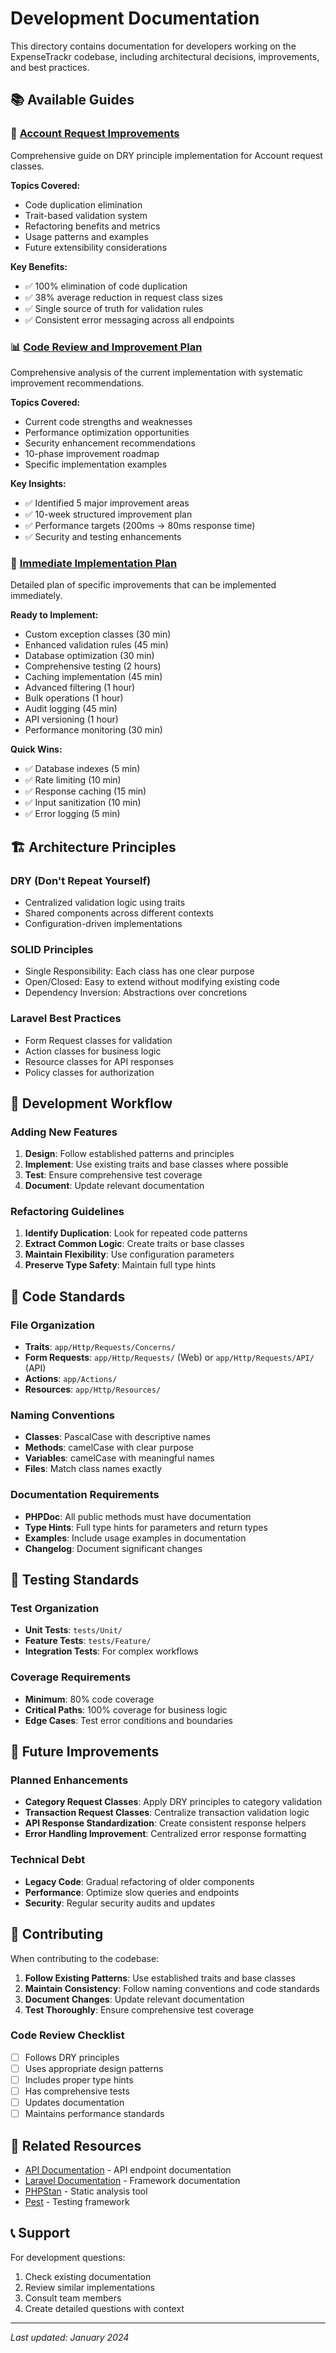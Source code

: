 # Development Documentation

This directory contains documentation for developers working on the ExpenseTrackr codebase, including architectural decisions, improvements, and best practices.

## 📚 Available Guides

### 🔧 [Account Request Improvements](./account-request-improvements.md)

Comprehensive guide on DRY principle implementation for Account request classes.

**Topics Covered:**

- Code duplication elimination
- Trait-based validation system
- Refactoring benefits and metrics
- Usage patterns and examples
- Future extensibility considerations

**Key Benefits:**

- ✅ 100% elimination of code duplication
- ✅ 38% average reduction in request class sizes
- ✅ Single source of truth for validation rules
- ✅ Consistent error messaging across all endpoints

### 📊 [Code Review and Improvement Plan](./code-review-and-improvement-plan.md)

Comprehensive analysis of the current implementation with systematic improvement recommendations.

**Topics Covered:**

- Current code strengths and weaknesses
- Performance optimization opportunities
- Security enhancement recommendations
- 10-phase improvement roadmap
- Specific implementation examples

**Key Insights:**

- ✅ Identified 5 major improvement areas
- ✅ 10-week structured improvement plan
- ✅ Performance targets (200ms → 80ms response time)
- ✅ Security and testing enhancements

### 🚀 [Immediate Implementation Plan](./immediate-implementation-plan.md)

Detailed plan of specific improvements that can be implemented immediately.

**Ready to Implement:**

- Custom exception classes (30 min)
- Enhanced validation rules (45 min)
- Database optimization (30 min)
- Comprehensive testing (2 hours)
- Caching implementation (45 min)
- Advanced filtering (1 hour)
- Bulk operations (1 hour)
- Audit logging (45 min)
- API versioning (1 hour)
- Performance monitoring (30 min)

**Quick Wins:**

- ✅ Database indexes (5 min)
- ✅ Rate limiting (10 min)
- ✅ Response caching (15 min)
- ✅ Input sanitization (10 min)
- ✅ Error logging (5 min)

## 🏗️ Architecture Principles

### DRY (Don't Repeat Yourself)

- Centralized validation logic using traits
- Shared components across different contexts
- Configuration-driven implementations

### SOLID Principles

- Single Responsibility: Each class has one clear purpose
- Open/Closed: Easy to extend without modifying existing code
- Dependency Inversion: Abstractions over concretions

### Laravel Best Practices

- Form Request classes for validation
- Action classes for business logic
- Resource classes for API responses
- Policy classes for authorization

## 🔄 Development Workflow

### Adding New Features

1. **Design**: Follow established patterns and principles
2. **Implement**: Use existing traits and base classes where possible
3. **Test**: Ensure comprehensive test coverage
4. **Document**: Update relevant documentation

### Refactoring Guidelines

1. **Identify Duplication**: Look for repeated code patterns
2. **Extract Common Logic**: Create traits or base classes
3. **Maintain Flexibility**: Use configuration parameters
4. **Preserve Type Safety**: Maintain full type hints

## 📝 Code Standards

### File Organization

- **Traits**: `app/Http/Requests/Concerns/`
- **Form Requests**: `app/Http/Requests/` (Web) or `app/Http/Requests/API/` (API)
- **Actions**: `app/Actions/`
- **Resources**: `app/Http/Resources/`

### Naming Conventions

- **Classes**: PascalCase with descriptive names
- **Methods**: camelCase with clear purpose
- **Variables**: camelCase with meaningful names
- **Files**: Match class names exactly

### Documentation Requirements

- **PHPDoc**: All public methods must have documentation
- **Type Hints**: Full type hints for parameters and return types
- **Examples**: Include usage examples in documentation
- **Changelog**: Document significant changes

## 🧪 Testing Standards

### Test Organization

- **Unit Tests**: `tests/Unit/`
- **Feature Tests**: `tests/Feature/`
- **Integration Tests**: For complex workflows

### Coverage Requirements

- **Minimum**: 80% code coverage
- **Critical Paths**: 100% coverage for business logic
- **Edge Cases**: Test error conditions and boundaries

## 🔄 Future Improvements

### Planned Enhancements

- **Category Request Classes**: Apply DRY principles to category validation
- **Transaction Request Classes**: Centralize transaction validation logic
- **API Response Standardization**: Create consistent response helpers
- **Error Handling Improvement**: Centralized error response formatting

### Technical Debt

- **Legacy Code**: Gradual refactoring of older components
- **Performance**: Optimize slow queries and endpoints
- **Security**: Regular security audits and updates

## 🤝 Contributing

When contributing to the codebase:

1. **Follow Existing Patterns**: Use established traits and base classes
2. **Maintain Consistency**: Follow naming conventions and code standards
3. **Document Changes**: Update relevant documentation
4. **Test Thoroughly**: Ensure comprehensive test coverage

### Code Review Checklist

- [ ] Follows DRY principles
- [ ] Uses appropriate design patterns
- [ ] Includes proper type hints
- [ ] Has comprehensive tests
- [ ] Updates documentation
- [ ] Maintains performance standards

## 🔗 Related Resources

- [API Documentation](../api/) - API endpoint documentation
- [Laravel Documentation](https://laravel.com/docs) - Framework documentation
- [PHPStan](https://phpstan.org/) - Static analysis tool
- [Pest](https://pestphp.com/) - Testing framework

## 📞 Support

For development questions:

1. Check existing documentation
2. Review similar implementations
3. Consult team members
4. Create detailed questions with context

---

_Last updated: January 2024_
